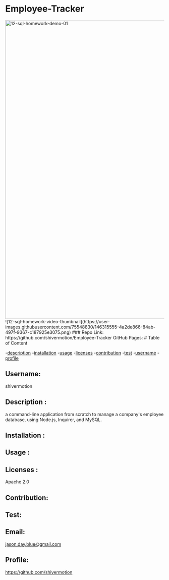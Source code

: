 # Employee-Tracker
<img width="948" alt="12-sql-homework-demo-01" src="https://user-images.githubusercontent.com/75548830/146315549-91a0ca22-3c35-4c79-9144-8f4ccaed74a8.png">
![12-sql-homework-video-thumbnail](https://user-images.githubusercontent.com/75548830/146315555-4a2de866-84ab-497f-9367-c187925e3075.png)
### Repo Link: https://github.com/shivermotion/Employee-Tracker GitHub Pages: 
# Table of Content

-[description](#description) -[installation](#installation) -[usage](#usage) -[licenses](#licenses) -[contribution](#contribution) -[test](#test) -[username](#username) -[profile](#profile)

## Username:

shivermotion

## Description :

a command-line application from scratch to manage a company's employee database, using Node.js, Inquirer, and MySQL.

## Installation :

## Usage :

## Licenses :

Apache 2.0

## Contribution:

## Test:

## Email:

jason.day.blue@gmail.com

## Profile:

https://github.com/shivermotion
